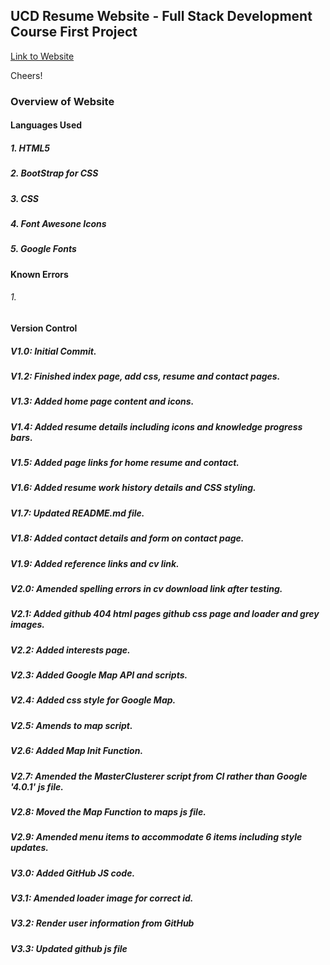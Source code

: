 ## UCD Resume Website - Full Stack Development Course First Project


[Link to Website](https://readri205.github.io/rosie-resume-project/)


Cheers!

### Overview of Website

#### Languages Used

##### 1. HTML5
##### 2. BootStrap for CSS
##### 3. CSS
##### 4. Font Awesone Icons
##### 5. Google Fonts

#### Known Errors

###### 1. 

#### Version Control

##### V1.0: Initial Commit.
##### V1.2: Finished index page, add css, resume and contact pages.
##### V1.3: Added home page content and icons.
##### V1.4: Added resume details including icons and knowledge progress bars.
##### V1.5: Added page links for home resume and contact.
##### V1.6: Added resume work history details and CSS styling.
##### V1.7: Updated README.md file.
##### V1.8: Added contact details and form on contact page.
##### V1.9: Added reference links and cv link.
##### V2.0: Amended spelling errors in cv download link after testing.
##### V2.1: Added github 404 html pages github css page and loader and grey images.
##### V2.2: Added interests page.
##### V2.3: Added Google Map API and scripts.
##### V2.4: Added css style for Google Map.
##### V2.5: Amends to map script.
##### V2.6: Added Map Init Function.
##### V2.7: Amended the MasterClusterer script from CI rather than Google '4.0.1' js file.
##### V2.8: Moved the Map Function to maps js file.
##### V2.9: Amended menu items to accommodate 6 items including style updates.
##### V3.0: Added GitHub JS code.
##### V3.1: Amended loader image for correct id.
##### V3.2: Render user information from GitHub
##### V3.3: Updated github js file